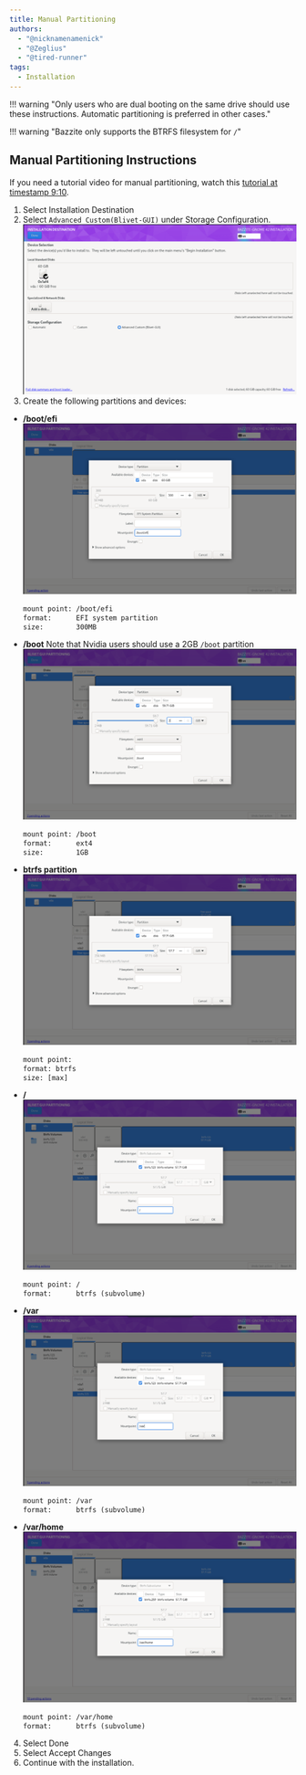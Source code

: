 ```yaml
---
title: Manual Partitioning
authors:
  - "@nicknamenamenick"
  - "@Zeglius"
  - "@tired-runner"
tags:
  - Installation
---
```


<!-- ANCHOR: METADATA -->
<!--{"url_discourse": "https://universal-blue.discourse.group/docs?topic=2495", "fetched_at": "2024-09-03 16:43:22.238775+00:00"}-->
<!-- ANCHOR_END: METADATA -->

!!! warning "Only users who are dual booting on the same drive should use these instructions. Automatic partitioning is preferred in other cases."

!!! warning "Bazzite only supports the BTRFS filesystem for `/`"

## Manual Partitioning Instructions

If you need a tutorial video for manual partitioning, watch this [tutorial at timestamp 9:10](https://www.youtube.com/watch?v=JxPsKhJGTrs&t=550s).

1.  Select Installation Destination
2.  Select `Advanced Custom(Blivet-GUI)` under Storage Configuration.
![Selecting manual partitioning](../../img/select_manual_partitioning.png)
3.  Create the following partitions and devices:
  - **/boot/efi**
    ![EFI partition](../../img/efi_partition.png)
    ```
    mount point: /boot/efi
    format:      EFI system partition
    size:        300MB
    ```
  - **/boot**
    Note that Nvidia users should use a 2GB `/boot` partition
    ![boot partition](../../img/boot_partition.png)
    ```
    mount point: /boot
    format:      ext4
    size:        1GB
    ```
  - **btrfs partition**
    ![btrfs partition](../../img/btrfs_partition.png)
    ```
    mount point:
    format: btrfs
    size: [max]
    ```
  - **/**
    ![/ subvolume](../../img/root_subvolume.png)
    ```
    mount point: /
    format:      btrfs (subvolume)
    ```
  - **/var**
    ![/var subvolume](../../img/var_subvolume.png)
    ```
    mount point: /var
    format:      btrfs (subvolume)
    ```
  - **/var/home**
    ![/var/home subvolume](../../img/var_home_subvolume.png)
    ```
    mount point: /var/home
    format:      btrfs (subvolume)
    ```
4.  Select Done
5.  Select Accept Changes
6.  Continue with the installation.
